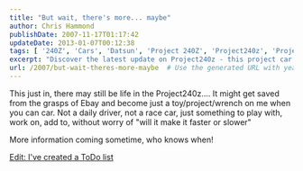 ```yaml
---
title: "But wait, there's more... maybe"
author: Chris Hammond
publishDate: 2007-11-17T01:17:42
updateDate: 2013-01-07T00:12:38
tags: [ '240Z', 'Cars', 'Datsun', 'Project 240Z', 'Project240z', 'Project240Zcom' ]
excerpt: "Discover the latest update on Project240z - this project car might be saved from Ebay and transformed into a fun hobby without performance pressure. Stay tuned for more details!"
url: /2007/but-wait-theres-more-maybe  # Use the generated URL with year
---
```

<p>This just in, there may still be life in the Project240z.... It might get saved from the grasps of Ebay and become just a toy/project/wrench on me when you can car. Not a daily driver, not a race car, just something to play with, work on, add to, without worry of &quot;will it make it faster or slower&quot;</p> <p>More information coming sometime, who knows when!</p> <p><a href="https://www.project240z.com/ToDoList/tabid/85/Default.aspx">Edit: I've created a ToDo list</a></p>


